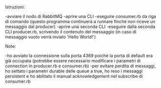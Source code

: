 Istruzioni:

-avviare il nodo di RabbitMQ
-aprire una CLI
-eseguire consumer.rb da riga di comando (questo programma continuerà a runnare finchè non riceve un messaggio dal producer)
-aprire una seconda CLI
-eseguire dalla seconda CLI producer.rb, scrivendo il contenuto del messaggio (in caso di messaggio vuoto verrà inviato 'Hello World!')

Note:

-ho avviato la connessione sulla porta 4369 poichè la porta di default era già occupata (potrebbe essere necessario modificare i parametri di connection in producer.rb e consumer.rb)
-per evitare perdita di messaggi, ho settato i parametri durable delle queue a true, ho reso i messaggi persistent e ho abilitato il manual acknowledgement nel subscribe di consumer.rb
